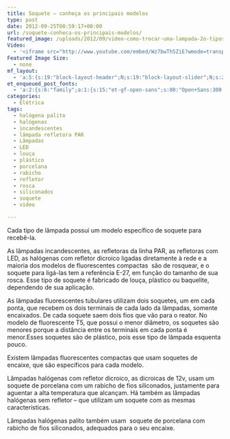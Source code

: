 ```yaml
---
title: Soquete – conheça os principais modelos
type: post
date: 2012-09-25T00:59:17+00:00
url: /soquete-conheca-os-principais-modelos/
featured_image: /uploads/2012/09/video-como-trocar-uma-lampada-2o-tipos-de-soquete-oficina-de-casajpg.jpg
Video:
  - '<iframe src="http://www.youtube.com/embed/Wz7bwTh5ZiE?wmode=transparent" frameborder="0" width="620" height="380"></iframe>'
Featured Image Size:
  - none
mf_layout:
  - 'a:5:{s:19:"block-layout-header";N;s:19:"block-layout-slider";N;s:22:"block-layout-structure";s:10:"full-width";s:25:"block-layout-left_sidebar";s:12:"blog-sidebar";s:26:"block-layout-right_sidebar";s:12:"blog-sidebar";}'
et_enqueued_post_fonts:
  - 'a:2:{s:6:"family";a:1:{s:15:"et-gf-open-sans";s:80:"Open+Sans:300,300italic,regular,italic,600,600italic,700,700italic,800,800italic";}s:6:"subset";a:2:{i:0;s:5:"latin";i:1;s:9:"latin-ext";}}'
categories:
  - Elétrica
tags:
  - halógena palito
  - halógenas
  - incandescentes
  - lâmpada refletora PAR
  - Lâmpadas
  - LED
  - louça
  - plástico
  - porcelana
  - rabicho
  - refletor
  - rosca
  - siliconados
  - soquete
  - video

---
```

Cada tipo de lâmpada possui um modelo específico de soquete para recebê-la.

As lâmpadas incandescentes, as refletoras da linha PAR, as refletoras com LED, as halógenas com refletor dicroico ligadas diretamente à rede e a maioria dos modelos de fluorescentes compactas  são de rosquear, e o soquete para ligá-las tem a referência E-27, em função do tamanho de sua rosca. Esse tipo de soquete é fabricado de louça, plástico ou baquelite, dependendo de sua aplicação.

As lâmpadas fluorescentes tubulares utilizam dois soquetes, um em cada ponta, que recebem os dois terminais de cada lado da lâmpadas, somente encaixados. De cada soquete saem dois fios que vão para o reator. No modelo de fluorescente T5, que possui o menor diâmetro, os soquetes são menores porque a distância entre os terminais em cada ponta é menor.Esses soquetes são de plástico, pois esse tipo de lâmpada esquenta pouco.

Existem lâmpadas fluorescentes compactas que usam soquetes de encaixe, que são específicos para cada modelo.

Lâmpadas halógenas com refletor dicroico, as dicroicas de 12v, usam um soquete de porcelana com um rabicho de fios siliconados, justamente para aguentar a alta temperatura que alcançam. Há também as lâmpadas halógenas sem refletor &#8211; que utilizam um soquete com as mesmas características.

Lâmpadas halógenas palito também usam  soquete de porcelana com rabicho de fios siliconados, adequados para o seu encaixe.